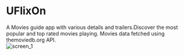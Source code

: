 # UFlixOn
A Movies guide app with various details and trailers.Discover the most popular and top rated movies playing. Movies data fetched using themoviedb.org API.                         
![screen_1](https://user-images.githubusercontent.com/49573131/142770762-5a95afb9-1acf-4033-a4e7-92c7d71fc189.jpg)







